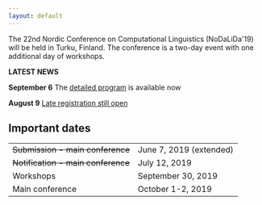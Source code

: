 ```yaml
---
layout: default
---
```


The 22nd Nordic Conference on Computational Linguistics (NoDaLiDa'19) will be held in Turku, Finland. The conference is a two-day event with one additional day of workshops.

<!-- Box -->
<div class="box" markdown="1">
  <p><b>LATEST NEWS</b></p>
  <p><b>September 6</b> The <a href="https://nodalida2019.org/program_detailed.html">detailed program</a> is available now</p>
  <p><b>August 9</b> <a href="https://nodalida2019.org/registration.html">Late registration still open</a></p>
</div>

## Important dates <a id="dates"></a>

<div class="table-wrapper">
  <table>
    <tbody>
      <tr><td><s>Submission - main conference</td> <td> June 7, 2019 (extended)</s></td></tr>
      <tr><td><s>Notification - main conference</td> <td> July 12, 2019 </s></td></tr>
      <tr><td>Workshops</td> <td> September 30, 2019 </td></tr>
      <tr><td>Main conference</td> <td> October 1-2, 2019 </td></tr>
    </tbody>
  </table>
</div>
